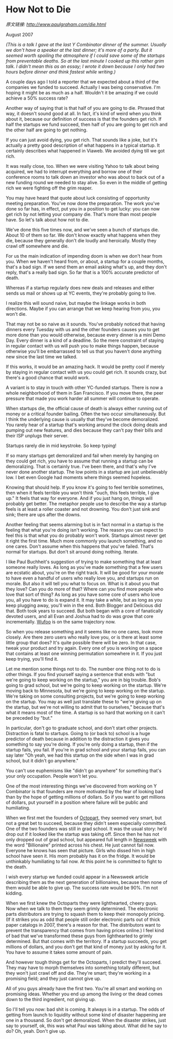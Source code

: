# How Not to Die

_原文链接: <http://www.paulgraham.com/die.html>_

August 2007  
  
 _(This is a talk I gave at the last Y Combinator dinner of the summer. Usually we don't have a speaker at the last dinner; it's more of a party. But it seemed worth spoiling the atmosphere if I could save some of the startups from preventable deaths. So at the last minute I cooked up this rather grim talk. I didn't mean this as an essay; I wrote it down because I only had two hours before dinner and think fastest while writing.)_  
  
A couple days ago I told a reporter that we expected about a third of the companies we funded to succeed. Actually I was being conservative. I'm hoping it might be as much as a half. Wouldn't it be amazing if we could achieve a 50% success rate?  
  
Another way of saying that is that half of you are going to die. Phrased that way, it doesn't sound good at all. In fact, it's kind of weird when you think about it, because our definition of success is that the founders get rich. If half the startups we fund succeed, then half of you are going to get rich and the other half are going to get nothing.  
  
If you can just avoid dying, you get rich. That sounds like a joke, but it's actually a pretty good description of what happens in a typical startup. It certainly describes what happened in Viaweb. We avoided dying till we got rich.  
  
It was really close, too. When we were visiting Yahoo to talk about being acquired, we had to interrupt everything and borrow one of their conference rooms to talk down an investor who was about to back out of a new funding round we needed to stay alive. So even in the middle of getting rich we were fighting off the grim reaper.  
  
You may have heard that quote about luck consisting of opportunity meeting preparation. You've now done the preparation. The work you've done so far has, in effect, put you in a position to get lucky: you can now get rich by not letting your company die. That's more than most people have. So let's talk about how not to die.  
  
We've done this five times now, and we've seen a bunch of startups die. About 10 of them so far. We don't know exactly what happens when they die, because they generally don't die loudly and heroically. Mostly they crawl off somewhere and die.  
  
For us the main indication of impending doom is when we don't hear from you. When we haven't heard from, or about, a startup for a couple months, that's a bad sign. If we send them an email asking what's up, and they don't reply, that's a really bad sign. So far that is a 100% accurate predictor of death.  
  
Whereas if a startup regularly does new deals and releases and either sends us mail or shows up at YC events, they're probably going to live.  
  
I realize this will sound naive, but maybe the linkage works in both directions. Maybe if you can arrange that we keep hearing from you, you won't die.  
  
That may not be so naive as it sounds. You've probably noticed that having dinners every Tuesday with us and the other founders causes you to get more done than you would otherwise, because every dinner is a mini Demo Day. Every dinner is a kind of a deadline. So the mere constraint of staying in regular contact with us will push you to make things happen, because otherwise you'll be embarrassed to tell us that you haven't done anything new since the last time we talked.  
  
If this works, it would be an amazing hack. It would be pretty cool if merely by staying in regular contact with us you could get rich. It sounds crazy, but there's a good chance that would work.  
  
A variant is to stay in touch with other YC-funded startups. There is now a whole neighborhood of them in San Francisco. If you move there, the peer pressure that made you work harder all summer will continue to operate.  
  
When startups die, the official cause of death is always either running out of money or a critical founder bailing. Often the two occur simultaneously. But I think the underlying cause is usually that they've become demoralized. You rarely hear of a startup that's working around the clock doing deals and pumping out new features, and dies because they can't pay their bills and their ISP unplugs their server.  
  
Startups rarely die in mid keystroke. So keep typing!  
  
If so many startups get demoralized and fail when merely by hanging on they could get rich, you have to assume that running a startup can be demoralizing. That is certainly true. I've been there, and that's why I've never done another startup. The low points in a startup are just unbelievably low. I bet even Google had moments where things seemed hopeless.  
  
Knowing that should help. If you know it's going to feel terrible sometimes, then when it feels terrible you won't think "ouch, this feels terrible, I give up." It feels that way for everyone. And if you just hang on, things will probably get better. The metaphor people use to describe the way a startup feels is at least a roller coaster and not drowning. You don't just sink and sink; there are ups after the downs.  
  
Another feeling that seems alarming but is in fact normal in a startup is the feeling that what you're doing isn't working. The reason you can expect to feel this is that what you do probably won't work. Startups almost never get it right the first time. Much more commonly you launch something, and no one cares. Don't assume when this happens that you've failed. That's normal for startups. But don't sit around doing nothing. Iterate.  
  
I like Paul Buchheit's suggestion of trying to make something that at least someone really loves. As long as you've made something that a few users are ecstatic about, you're on the right track. It will be good for your morale to have even a handful of users who really love you, and startups run on morale. But also it will tell you what to focus on. What is it about you that they love? Can you do more of that? Where can you find more people who love that sort of thing? As long as you have some core of users who love you, all you have to do is expand it. It may take a while, but as long as you keep plugging away, you'll win in the end. Both Blogger and Delicious did that. Both took years to succeed. But both began with a core of fanatically devoted users, and all Evan and Joshua had to do was grow that core incrementally. [Wufoo](http://wufoo.com) is on the same trajectory now.  
  
So when you release something and it seems like no one cares, look more closely. Are there zero users who really love you, or is there at least some little group that does? It's quite possible there will be zero. In that case, tweak your product and try again. Every one of you is working on a space that contains at least one winning permutation somewhere in it. If you just keep trying, you'll find it.  
  
Let me mention some things not to do. The number one thing not to do is other things. If you find yourself saying a sentence that ends with "but we're going to keep working on the startup," you are in big trouble. Bob's going to grad school, but we're going to keep working on the startup. We're moving back to Minnesota, but we're going to keep working on the startup. We're taking on some consulting projects, but we're going to keep working on the startup. You may as well just translate these to "we're giving up on the startup, but we're not willing to admit that to ourselves," because that's what it means most of the time. A startup is so hard that working on it can't be preceded by "but."  
  
In particular, don't go to graduate school, and don't start other projects. Distraction is fatal to startups. Going to (or back to) school is a huge predictor of death because in addition to the distraction it gives you something to say you're doing. If you're only doing a startup, then if the startup fails, you fail. If you're in grad school and your startup fails, you can say later "Oh yeah, we had this startup on the side when I was in grad school, but it didn't go anywhere."  
  
You can't use euphemisms like "didn't go anywhere" for something that's your only occupation. People won't let you.  
  
One of the most interesting things we've discovered from working on Y Combinator is that founders are more motivated by the fear of looking bad than by the hope of getting millions of dollars. So if you want to get millions of dollars, put yourself in a position where failure will be public and humiliating.  
  
When we first met the founders of [Octopart](http://octopart.com), they seemed very smart, but not a great bet to succeed, because they didn't seem especially committed. One of the two founders was still in grad school. It was the usual story: he'd drop out if it looked like the startup was taking off. Since then he has not only dropped out of grad school, but appeared full length in [Newsweek](http://docs.octopart.com/newsweek_octopart_small.jpg) with the word "Billionaire" printed across his chest. He just cannot fail now. Everyone he knows has seen that picture. Girls who dissed him in high school have seen it. His mom probably has it on the fridge. It would be unthinkably humiliating to fail now. At this point he is committed to fight to the death.  
  
I wish every startup we funded could appear in a Newsweek article describing them as the next generation of billionaires, because then none of them would be able to give up. The success rate would be 90%. I'm not kidding.  
  
When we first knew the Octoparts they were lighthearted, cheery guys. Now when we talk to them they seem grimly determined. The electronic parts distributors are trying to squash them to keep their monopoly pricing. (If it strikes you as odd that people still order electronic parts out of thick paper catalogs in 2007, there's a reason for that. The distributors want to prevent the transparency that comes from having prices online.) I feel kind of bad that we've transformed these guys from lighthearted to grimly determined. But that comes with the territory. If a startup succeeds, you get millions of dollars, and you don't get that kind of money just by asking for it. You have to assume it takes some amount of pain.  
  
And however tough things get for the Octoparts, I predict they'll succeed. They may have to morph themselves into something totally different, but they won't just crawl off and die. They're smart; they're working in a promising field; and they just cannot give up.  
  
All of you guys already have the first two. You're all smart and working on promising ideas. Whether you end up among the living or the dead comes down to the third ingredient, not giving up.  
  
So I'll tell you now: bad shit is coming. It always is in a startup. The odds of getting from launch to liquidity without some kind of disaster happening are one in a thousand. So don't get demoralized. When the disaster strikes, just say to yourself, ok, this was what Paul was talking about. What did he say to do? Oh, yeah. Don't give up.  
  

